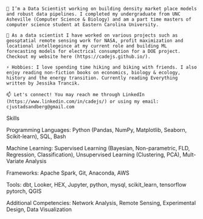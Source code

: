 

    🔭 I’m a Data Scientist working on building density market place models and robust data pipelines. I completed my undergraduate from UNC Asheville (Computer Science & Biology) and am a part time masters of computer science student at Eastern Carolina University. 

    🌱 As a data scientist I have worked on various projects such as geosptatial remote sensing work for NASA, profit maximization and locational intellegeince at my current role and building ML forecasting models for electrical consumption for a DOE project. Checkout my website here (https://cadejs.github.io/).

    ⚡ Hobbies: I love spending time hiking and biking with friends. I also enjoy reading non-fiction books on economics, biology & ecology, history and the energy transition. Currently reading Everything written by Jessika Trancik.

    📫 Let's connect! You may reach me through LinkedIn (https://www.linkedin.com/in/cadejs/) or using my email: cjustadsandberg@gmail.com

Skills

Programming Languages: Python (Pandas, NumPy, Matplotlib, Seaborn, Scikit-learn), SQL,  Bash

Machine Learning: Supervised Learning (Bayesian, Non-parametric, FLD, Regression, Classification), Unsupervised Learning (Clustering, PCA), Mult-Variate Analysis

Frameworks: Apache Spark, Git, Anaconda, AWS 

Tools: dbt, Looker, HEX, Jupyter, python, mysql, scikit_learn, tensorflow pytorch, QGIS

Additional Competencies: Network Analysis, Remote Sensing, Experimental Design, Data Visualization
